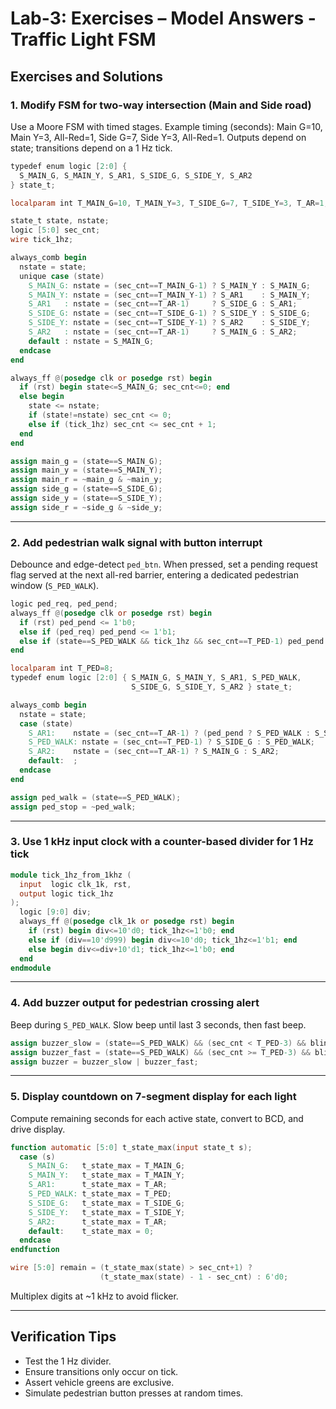 # Lab-3: Exercises – Model Answers - Traffic Light FSM 

## Exercises and Solutions

### 1. Modify FSM for two-way intersection (Main and Side road)
Use a Moore FSM with timed stages. Example timing (seconds): Main G=10, Main Y=3, All-Red=1, Side G=7, Side Y=3, All-Red=1. Outputs depend on state; transitions depend on a 1 Hz tick.

```verilog
typedef enum logic [2:0] {
  S_MAIN_G, S_MAIN_Y, S_AR1, S_SIDE_G, S_SIDE_Y, S_AR2
} state_t;

localparam int T_MAIN_G=10, T_MAIN_Y=3, T_SIDE_G=7, T_SIDE_Y=3, T_AR=1;

state_t state, nstate;
logic [5:0] sec_cnt;     
wire tick_1hz;           

always_comb begin
  nstate = state;
  unique case (state)
    S_MAIN_G: nstate = (sec_cnt==T_MAIN_G-1) ? S_MAIN_Y : S_MAIN_G;
    S_MAIN_Y: nstate = (sec_cnt==T_MAIN_Y-1) ? S_AR1    : S_MAIN_Y;
    S_AR1   : nstate = (sec_cnt==T_AR-1)     ? S_SIDE_G : S_AR1;
    S_SIDE_G: nstate = (sec_cnt==T_SIDE_G-1) ? S_SIDE_Y : S_SIDE_G;
    S_SIDE_Y: nstate = (sec_cnt==T_SIDE_Y-1) ? S_AR2    : S_SIDE_Y;
    S_AR2   : nstate = (sec_cnt==T_AR-1)     ? S_MAIN_G : S_AR2;
    default : nstate = S_MAIN_G;
  endcase
end

always_ff @(posedge clk or posedge rst) begin
  if (rst) begin state<=S_MAIN_G; sec_cnt<=0; end
  else begin
    state <= nstate;
    if (state!=nstate) sec_cnt <= 0;
    else if (tick_1hz) sec_cnt <= sec_cnt + 1;
  end
end

assign main_g = (state==S_MAIN_G);
assign main_y = (state==S_MAIN_Y);
assign main_r = ~main_g & ~main_y;
assign side_g = (state==S_SIDE_G);
assign side_y = (state==S_SIDE_Y);
assign side_r = ~side_g & ~side_y;
```

---

### 2. Add pedestrian walk signal with button interrupt
Debounce and edge-detect `ped_btn`. When pressed, set a pending request flag served at the next all-red barrier, entering a dedicated pedestrian window (`S_PED_WALK`).

```verilog
logic ped_req, ped_pend;
always_ff @(posedge clk or posedge rst) begin
  if (rst) ped_pend <= 1'b0;
  else if (ped_req) ped_pend <= 1'b1;
  else if (state==S_PED_WALK && tick_1hz && sec_cnt==T_PED-1) ped_pend <= 1'b0;
end

localparam int T_PED=8;
typedef enum logic [2:0] { S_MAIN_G, S_MAIN_Y, S_AR1, S_PED_WALK,
                           S_SIDE_G, S_SIDE_Y, S_AR2 } state_t;

always_comb begin
  nstate = state;
  case (state)
    S_AR1:    nstate = (sec_cnt==T_AR-1) ? (ped_pend ? S_PED_WALK : S_SIDE_G) : S_AR1;
    S_PED_WALK: nstate = (sec_cnt==T_PED-1) ? S_SIDE_G : S_PED_WALK;
    S_AR2:    nstate = (sec_cnt==T_AR-1) ? S_MAIN_G : S_AR2;
    default:  ; 
  endcase
end

assign ped_walk = (state==S_PED_WALK);
assign ped_stop = ~ped_walk;
```

---

### 3. Use 1 kHz input clock with a counter-based divider for 1 Hz tick
```verilog
module tick_1hz_from_1khz (
  input  logic clk_1k, rst,
  output logic tick_1hz
);
  logic [9:0] div;
  always_ff @(posedge clk_1k or posedge rst) begin
    if (rst) begin div<=10'd0; tick_1hz<=1'b0; end
    else if (div==10'd999) begin div<=10'd0; tick_1hz<=1'b1; end
    else begin div<=div+10'd1; tick_1hz<=1'b0; end
  end
endmodule
```

---

### 4. Add buzzer output for pedestrian crossing alert
Beep during `S_PED_WALK`. Slow beep until last 3 seconds, then fast beep.

```verilog
assign buzzer_slow = (state==S_PED_WALK) && (sec_cnt < T_PED-3) && blink_2hz;
assign buzzer_fast = (state==S_PED_WALK) && (sec_cnt >= T_PED-3) && blink_5hz;
assign buzzer = buzzer_slow | buzzer_fast;
```

---

### 5. Display countdown on 7-segment display for each light
Compute remaining seconds for each active state, convert to BCD, and drive display.

```verilog
function automatic [5:0] t_state_max(input state_t s);
  case (s)
    S_MAIN_G:   t_state_max = T_MAIN_G;
    S_MAIN_Y:   t_state_max = T_MAIN_Y;
    S_AR1:      t_state_max = T_AR;
    S_PED_WALK: t_state_max = T_PED;
    S_SIDE_G:   t_state_max = T_SIDE_G;
    S_SIDE_Y:   t_state_max = T_SIDE_Y;
    S_AR2:      t_state_max = T_AR;
    default:    t_state_max = 0;
  endcase
endfunction

wire [5:0] remain = (t_state_max(state) > sec_cnt+1) ?
                    (t_state_max(state) - 1 - sec_cnt) : 6'd0;
```

Multiplex digits at ~1 kHz to avoid flicker.

---

## Verification Tips
- Test the 1 Hz divider.
- Ensure transitions only occur on tick.
- Assert vehicle greens are exclusive.
- Simulate pedestrian button presses at random times.


